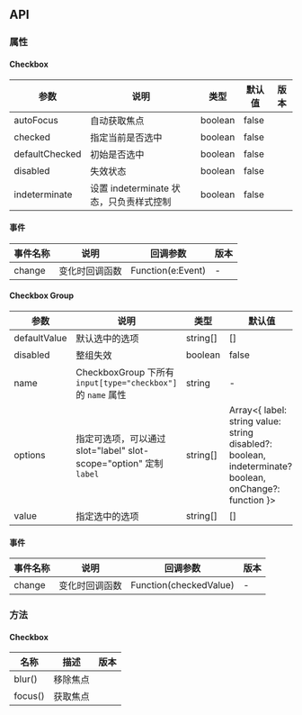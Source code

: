 ## API 

### 属性 

#### Checkbox 

| 参数 | 说明 | 类型 | 默认值 | 版本 |
| --- | --- | --- | --- | --- |
| autoFocus | 自动获取焦点 | boolean | false |  |
| checked | 指定当前是否选中 | boolean | false |  |
| defaultChecked | 初始是否选中 | boolean | false |  |
| disabled | 失效状态 | boolean | false |  |
| indeterminate | 设置 indeterminate 状态，只负责样式控制 | boolean | false |  |

#### 事件 

| 事件名称 | 说明 | 回调参数 | 版本 |
| --- | --- | --- | --- |
| change | 变化时回调函数 | Function(e:Event) | - |

#### Checkbox Group 

| 参数 | 说明 | 类型 | 默认值 | 版本 |
| --- | --- | --- | --- | --- |
| defaultValue | 默认选中的选项 | string[] | [] |  |
| disabled | 整组失效 | boolean | false |  |
| name | CheckboxGroup 下所有 `input[type="checkbox"]` 的 `name` 属性 | string | - | 1.5.0 |
| options | 指定可选项，可以通过 slot="label" slot-scope="option" 定制`label` | string[] | Array<{ label: string value: string disabled?: boolean, indeterminate?: boolean, onChange?: function }> | [] |  |
| value | 指定选中的选项 | string[] | [] |  |

#### 事件 

| 事件名称 | 说明 | 回调参数 | 版本 |
| --- | --- | --- | --- |
| change | 变化时回调函数 | Function(checkedValue) | - |

### 方法 

#### Checkbox 

| 名称 | 描述 | 版本 |
| --- | --- | --- |
| blur() | 移除焦点 |  |
| focus() | 获取焦点 |  |